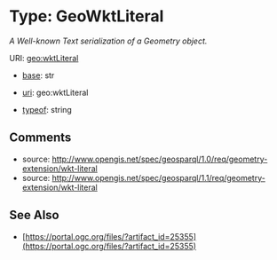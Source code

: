 # Type: GeoWktLiteral




_A Well-known Text serialization of a Geometry object._



URI: [geo:wktLiteral](http://www.opengis.net/ont/geosparql#wktLiteral)

* [base](https://w3id.org/linkml/base): str

* [uri](https://w3id.org/linkml/uri): geo:wktLiteral


* [typeof](https://w3id.org/linkml/typeof): string







## Comments

* source: http://www.opengis.net/spec/geosparql/1.0/req/geometry-extension/wkt-literal
* source: http://www.opengis.net/spec/geosparql/1.1/req/geometry-extension/wkt-literal

## See Also

* [https://portal.ogc.org/files/?artifact_id=25355](https://portal.ogc.org/files/?artifact_id=25355)


